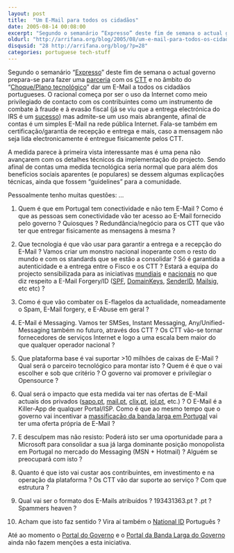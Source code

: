```yaml
---
layout: post
title:  "Um E-Mail para todos os cidadãos"
date: 2005-08-14 00:08:00
excerpt: "Segundo o semanário “Expresso” deste fim de semana o actual governo prepara-se para fazer uma parceria com os CTT e no âmbito do “Choque/Plano tecnológico” dar um E-Mail a todos os cidadãos portugueses. O racional começa por ser o uso da Internet como meio privilegiado de contacto com os contribuintes como um instrumento de combate à fraude e à evasão fiscal (já se viu que a entrega electrónica do IRS é um sucesso) mas admite-se um uso mais abrangente, afinal de contas é um simples E-Mail na rede pública Internet. Fala-se também em certificação/garantia de recepção e entrega e mais, caso a mensagem não seja lida electronicamente é entregue fisicamente pelos CTT."
oldurl: "http://arrifana.org/blog/2005/08/um-e-mail-para-todos-os-cidadaos/"
disqusid: "28 http://arrifana.org/blog/?p=28"
categories: portuguese tech-stuff
---
```


Segundo o semanário “[Expresso][1]” deste fim de semana o actual governo prepara-se para fazer uma [parceria][2] com os [CTT][3] e no âmbito do “[Choque/Plano tecnológico][4]” dar um E-Mail a todos os cidadãos portugueses. O racional começa por ser o uso da Internet como meio privilegiado de contacto com os contribuintes como um instrumento de combate à fraude e à evasão fiscal (já se viu que a entrega electrónica do IRS é um [sucesso][5]) mas admite-se um uso mais abrangente, afinal de contas é um simples E-Mail na rede pública Internet. Fala-se também em certificação/garantia de recepção e entrega e mais, caso a mensagem não seja lida electronicamente é entregue fisicamente pelos CTT.

A medida parece à primeira vista interessante mas é uma pena não avançarem com os detalhes técnicos da implementação do projecto. Sendo afinal de contas uma medida tecnológica seria normal que para além dos benefícios sociais aparentes (e populares) se dessem algumas explicações técnicas, ainda que fossem “guidelines” para a comunidade.

Pessoalmente tenho muitas questões: …
1. Quem é que em Portugal tem conectividade e não tem E-Mail ? Como é que as pessoas sem conectividade vão ter acesso ao E-Mail fornecido pelo governo ? Quiosques ? Redundância/negócio para os CTT que vão ter que entregar fisicamente as mensagens à mesma ?

2. Que tecnologia é que vão usar para garantir a entrega e a recepção do E-Mail ? Vamos criar um monstro nacional inoperante com o resto do mundo e com os standards que se estão a consolidar ? Só é garantida a autenticidade e a entrega entre o Fisco e os CTT ? Estará a equipa do projecto sensibilizada para as iniciativas [mundiais][6] e [nacionais][7] no que diz respeito a E-Mail Forgery/ID ([SPF][8], [DomainKeys][9], [SenderID][10], [Mailsig][11], etc etc) ?

3. Como é que vão combater os E-flagelos da actualidade, nomeadamente o Spam, E-Mail forgery, e E-Abuse em geral ?

4. E-Mail é Messaging. Vamos ter SMSes, Instant Messaging, Any/Unified-Messaging também no futuro, através dos CTT ? Os CTT vão-se tornar fornecedores de serviços Internet e logo a uma escala bem maior do que qualquer operador nacional ?

5. Que plataforma base é vai suportar >10 milhões de caixas de E-Mail ? Qual será o parceiro tecnológico para montar isto ? Quem é é que o vai escolher e sob que critério ? O governo vai promover e privilegiar o Opensource ?

6. Qual será o impacto que esta medida vai ter nas ofertas de E-Mail actuais dos privados ([sapo.pt][12], [mail.pt][13], [clix.pt][14], [iol.pt][15], etc.) ? O E-Mail é a Killer-App de qualquer Portal/ISP. Como é que ao mesmo tempo que o governo vai incentivar a [massificação da banda larga em Portugal][16] vai ter uma oferta própria de E-Mail ?

7. E desculpem mas não resisto: Poderá isto ser uma oportunidade para a Microsoft para consolidar a sua já larga dominante posição monopolista em Portugal no mercado do Messaging (MSN + Hotmail) ? Alguém se preocupará com isto ?

8. Quanto é que isto vai custar aos contribuintes, em investimento e na operação da plataforma ? Os CTT vão dar suporte ao serviço ? Com que estrutura ?

9. Qual vai ser o formato dos E-Mails atribuídos ? 193431363.pt ? .pt ? Spammers heaven ?

10. Acham que isto faz sentido ? Vira aí também o [National ID][17] Português ?

Até ao momento o [Portal do Governo][18] e o [Portal da Banda Larga do Governo][19] ainda não fazem menções a esta iniciativa.

[1]: http://semanal.expresso.clix.pt/
[2]: http://semanal.expresso.clix.pt/2caderno/default.asp?edition=1711
[3]: http://www.ctt.pt/
[4]: http://www.portugal.gov.pt/Portal/PT/Governos/Governos_Constitucionais/GC17/Programa/programa_p003.htm
[5]: http://www.internet.gov.pt/media/noticia_ficha.asp?noticiaid=52
[6]: http://www.ietf.org/
[7]: http://www.cert.pt/
[8]: http://spf.pobox.com/
[9]: http://antispam.yahoo.com/domainkeys
[10]: http://www.microsoft.com/mscorp/safety/technologies/senderid/default.mspx
[11]: http://imc.org/ietf-mailsig/index.html
[12]: http://mail.sapo.pt/
[13]: http://www.mail.pt/
[14]: http://webmail.clix.pt
[15]: http://webmail.iol.pt/
[16]: http://www.internet.gov.pt/inbl/index.asp
[17]: http://www.epic.org/privacy/id_cards/
[18]: http://www.portugal.gov.pt/
[19]: http://www.internet.gov.pt/

